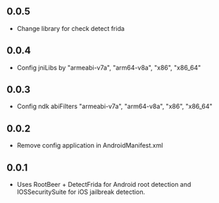 ## 0.0.5

* Change library for check detect frida 

## 0.0.4

* Config jniLibs by "armeabi-v7a", "arm64-v8a", "x86", "x86_64" 

## 0.0.3

* Config ndk abiFilters "armeabi-v7a", "arm64-v8a", "x86", "x86_64" 

## 0.0.2

* Remove config application in AndroidManifest.xml

## 0.0.1

* Uses RootBeer + DetectFrida for Android root detection and IOSSecuritySuite for iOS jailbreak detection.
